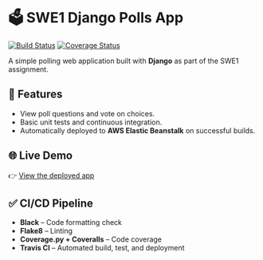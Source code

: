 # 🗳️ SWE1 Django Polls App

[![Build Status](https://app.travis-ci.com/Heet852003/swe1-app.svg?branch=main)](https://app.travis-ci.com/github/Heet852003/swe1-app)
[![Coverage Status](https://coveralls.io/repos/github/Heet852003/swe1-app/badge.svg?branch=main)](https://coveralls.io/github/Heet852003/swe1-app?branch=main)

A simple polling web application built with **Django** as part of the SWE1 assignment.

## 🚀 Features
- View poll questions and vote on choices.
- Basic unit tests and continuous integration.
- Automatically deployed to **AWS Elastic Beanstalk** on successful builds.

## 🌐 Live Demo
👉 [View the deployed app](http://swe1-env.eba-zmzqktxw.us-east-1.elasticbeanstalk.com/polls/)

## ✅ CI/CD Pipeline
- **Black** – Code formatting check  
- **Flake8** – Linting  
- **Coverage.py + Coveralls** – Code coverage  
- **Travis CI** – Automated build, test, and deployment

